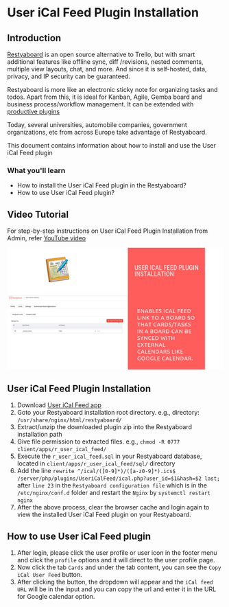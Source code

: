 # User iCal Feed Plugin Installation

## Introduction

[Restyaboard](https://restya.com/board) is an open source alternative to Trello, but with smart additional features like offline sync, diff /revisions, nested comments, multiple view layouts, chat, and more. And since it is self-hosted, data, privacy, and IP security can be guaranteed.

Restyaboard is more like an electronic sticky note for organizing tasks and todos. Apart from this, it is ideal for Kanban, Agile, Gemba board and business process/workflow management. It can be extended with [productive plugins](https://restya.com/board/apps "productive plugins")

Today, several universities, automobile companies, government organizations, etc from across Europe take advantage of Restyaboard.

This document contains information about how to install and use the User iCal Feed plugin

### What you'll learn

*   How to install the User iCal Feed plugin in the Restyaboard?
*   How to use User iCal Feed plugin?

## Video Tutorial

For step-by-step instructions on User iCal Feed Plugin Installation from Admin, refer [YouTube video](https://www.youtube.com/watch?v=IohrcWtcnyI "Watch video on User iCal Feed Plugin Installation from Admin")

[![User iCal Feed Plugin Installation](user-ical-feed-plugin-installation.png)](https://www.youtube.com/watch?v=IohrcWtcnyI "Watch video on User iCal Feed Plugin Installation")

## User iCal Feed Plugin Installation

1.  Download [User iCal Feed app](https://restya.com/board/apps/r_user_ical_feed "User iCal Feed app")
2.  Goto your Restyaboard installation root directory. e.g., directory: `/usr/share/nginx/html/restyaboard/`
3.  Extract/unzip the downloaded plugin zip into the Restyaboard installation path
4.  Give file permission to extracted files. e.g., `chmod -R 0777 client/apps/r_user_ical_feed/`
5.  Execute the `r_user_ical_feed.sql` in your Restyaboard database, located in `client/apps/r_user_ical_feed/sql/` directory
6.  Add the line `rewrite ^/ical/([0-9]*)/([a-z0-9]*).ics$ /server/php/plugins/UseriCalFeed/ical.php?user_id=$1&hash=$2 last;` after `line 23` in the `Restyaboard configuration file` which is in the `/etc/nginx/conf.d` folder and restart the `Nginx` by `systemctl restart nginx`
7.  After the above process, clear the browser cache and login again to view the installed User iCal Feed plugin on your Restyaboard.

## How to use User iCal Feed plugin

1.  After login, please click the user profile or user icon in the footer menu and click the `profile` options and it will direct to the user profile page.
2.  Now click the tab `Cards` and under the tab content, you can see the `Copy iCal User Feed` button.
3.  After clicking the button, the dropdown will appear and the `iCal feed URL` will be in the input and you can copy the url and enter it in the URL for Google calendar option.